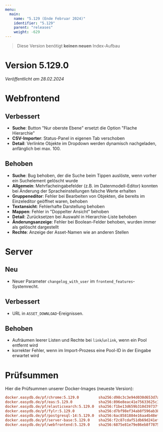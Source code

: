 ```yaml
---
menu:
  main:
    name: "5.129 (Ende Februar 2024)"
    identifier: "5.129"
    parent: "releases"
    weight: -629
---
```


> Diese Version benötigt **keinen neuen** Index-Aufbau

# Version 5.129.0

*Veröffentlicht am 28.02.2024*

# Webfrontend

## Verbessert

* **Suche**: Button "Nur oberste Ebene" ersetzt die Option "Flache Hierarchie"
* **CSV-Importer**: Status-Panel in eigenen Tab verschoben
* **Detail**: Verlinkte Objekte im Dropdown werden dynamisch nachgeladen, anfänglich bei max. 100.

## Behoben

* **Suche**: Bug behoben, der die Suche beim Tippen auslöste, wenn vorher ein Suchelement gelöscht wurde
* **Allgemein**: Mehrfacheingabefelder (z.B. im Datenmodell-Editor) konnten bei Änderung der Spracheinstellungen falsche Werte erhalten
* **Gruppeneditor**: Fehler bei Bearbeiten von Objekten, die bereits im Einzeleditor geöffnet waren, behoben
* **Textansicht**: Fehlerhafte Darstellung behoben
* **Mappen**: Fehler in "Doppelter Ansicht" behoben
* **Detail**: Zurücksetzen bei Auswahl in Hierarchie-Liste behoben
* **Änderungsanzeige**: Fehler bei Boolean-Felder behoben, wurden immer als gelöscht dargestellt
* **Rechte**: Anzeige der Asset-Namen wie an anderen Stellen

# Server

## Neu

* Neuer Parameter `changelog_with_user` im `frontend_features`-Systemrecht.

## Verbessert

* URL in `ASSET_DOWNLOAD`-Ereignissen.

## Behoben

* Aufräumen leerer Listen und Rechte bei `link`/`unlink`, wenn ein Pool entfernt wird
* korrekter Fehler, wenn im Import-Prozess eine Pool-ID in der Eingabe erwartet wird

# Prüfsummen

Hier die Prüfsummen unserer Docker-Images (neueste Version):

```ini
docker.easydb.de/pf/chrome:5.129.0         sha256:d98c3c3e94d030d653d7a423565fe44484e1857a4f6a85e58b9730cd31c8b92c
docker.easydb.de/pf/eas:5.129.0            sha256:896e8eac41e75633625c1e1fe5fc5fe9183c09f8b097a46b253ccb47d2e2bf8c
docker.easydb.de/pf/elasticsearch:5.129.0  sha256:f1be13d659b310d39737f42a0d83c1b7284333f58a01731cf773906bca819a6e
docker.easydb.de/pf/fylr:5.129.0           sha256:d7bf98ef34ab8f596ab38221e2a01c2e4d0b732068e2ec7b09d527f512961722
docker.easydb.de/pf/postgresql-14:5.129.0  sha256:6ac8581884e16aa4b48ef9af07e050da0eb7e256409e9aa5c96aaac154093db4
docker.easydb.de/pf/server-base:5.129.0    sha256:f2c87cdaf51db69d241efcce86c834398614135ceb6e0764b2611d157a9f055c
docker.easydb.de/pf/webfrontend:5.129.0    sha256:6875e81e79e86eb8f7875c8f1f36756c7b61179c1e2ed2d3078daaa795646ac8
```
